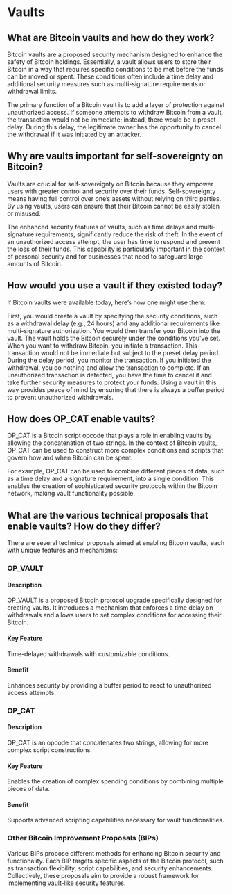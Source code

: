 # Vaults

## What are Bitcoin vaults and how do they work?
Bitcoin vaults are a proposed security mechanism designed to enhance the safety of Bitcoin holdings. Essentially, a vault allows users to store their Bitcoin in a way that requires specific conditions to be met before the funds can be moved or spent. These conditions often include a time delay and additional security measures such as multi-signature requirements or withdrawal limits.

The primary function of a Bitcoin vault is to add a layer of protection against unauthorized access. If someone attempts to withdraw Bitcoin from a vault, the transaction would not be immediate; instead, there would be a preset delay. During this delay, the legitimate owner has the opportunity to cancel the withdrawal if it was initiated by an attacker.

## Why are vaults important for self-sovereignty on Bitcoin?
Vaults are crucial for self-sovereignty on Bitcoin because they empower users with greater control and security over their funds. Self-sovereignty means having full control over one’s assets without relying on third parties. By using vaults, users can ensure that their Bitcoin cannot be easily stolen or misused.

The enhanced security features of vaults, such as time delays and multi-signature requirements, significantly reduce the risk of theft. In the event of an unauthorized access attempt, the user has time to respond and prevent the loss of their funds. This capability is particularly important in the context of personal security and for businesses that need to safeguard large amounts of Bitcoin.

## How would you use a vault if they existed today?
If Bitcoin vaults were available today, here’s how one might use them:

First, you would create a vault by specifying the security conditions, such as a withdrawal delay (e.g., 24 hours) and any additional requirements like multi-signature authorization.
You would then transfer your Bitcoin into the vault. The vault holds the Bitcoin securely under the conditions you’ve set.
When you want to withdraw Bitcoin, you initiate a transaction. This transaction would not be immediate but subject to the preset delay period.
During the delay period, you monitor the transaction. If you initiated the withdrawal, you do nothing and allow the transaction to complete. If an unauthorized transaction is detected, you have the time to cancel it and take further security measures to protect your funds.
Using a vault in this way provides peace of mind by ensuring that there is always a buffer period to prevent unauthorized withdrawals.

## How does OP_CAT enable vaults?
OP_CAT is a Bitcoin script opcode that plays a role in enabling vaults by allowing the concatenation of two strings. In the context of Bitcoin vaults, OP_CAT can be used to construct more complex conditions and scripts that govern how and when Bitcoin can be spent.

For example, OP_CAT can be used to combine different pieces of data, such as a time delay and a signature requirement, into a single condition. This enables the creation of sophisticated security protocols within the Bitcoin network, making vault functionality possible.

## What are the various technical proposals that enable vaults? How do they differ?
There are several technical proposals aimed at enabling Bitcoin vaults, each with unique features and mechanisms:

### OP_VAULT
#### Description
OP_VAULT is a proposed Bitcoin protocol upgrade specifically designed for creating vaults. It introduces a mechanism that enforces a time delay on withdrawals and allows users to set complex conditions for accessing their Bitcoin.
#### Key Feature
Time-delayed withdrawals with customizable conditions.
#### Benefit
Enhances security by providing a buffer period to react to unauthorized access attempts.

### OP_CAT
#### Description
OP_CAT is an opcode that concatenates two strings, allowing for more complex script constructions.
#### Key Feature
Enables the creation of complex spending conditions by combining multiple pieces of data.
#### Benefit
Supports advanced scripting capabilities necessary for vault functionalities.

### Other Bitcoin Improvement Proposals (BIPs)
Various BIPs propose different methods for enhancing Bitcoin security and functionality.
Each BIP targets specific aspects of the Bitcoin protocol, such as transaction flexibility, script capabilities, and security enhancements.
Collectively, these proposals aim to provide a robust framework for implementing vault-like security features.
